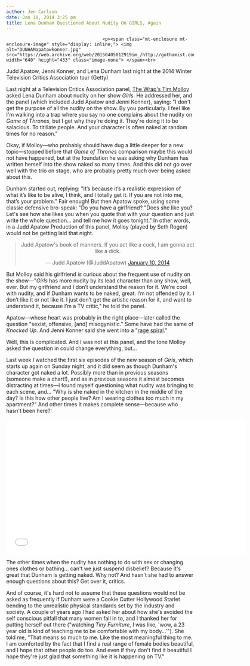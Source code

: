 ```yaml
---
author: Jen Carlson
date: Jan 10, 2014 3:25 pm
title: Lena Dunham Questioned About Nudity On GIRLS, Again
---
```


	
										<p><span class="mt-enclosure mt-enclosure-image" style="display: inline;"> <img alt="DUNHAMapatowkonner.jpg" src="https://web.archive.org/web/20150405012919im_/http://gothamist.com/attachments/arts_jen/DUNHAMapatowkonner.jpg" width="640" height="433" class="image-none"> </span><br>
<span class="photo_caption">Judd Apatow, Jenni Konner, and Lena Dunham last night at the 2014 Winter Television Critics Association tour (Getty)</span></p>

<p>Last night at a Television Critics Association panel, <a href="https://web.archive.org/web/20150405012919/http://www.thewrap.com/judd-apatow-lena-dunham-get-mad-asking-shes-naked-much-girls/">The Wrap&apos;s Tim Molloy</a> asked Lena Dunham about nudity on her show <em>Girls</em>. He addressed her, and the panel (which included Judd Apatow and Jenni Konner), saying: &quot;I don&apos;t get the purpose of all the nudity on the show. By you particularly. I feel like I&apos;m walking into a trap where you say no one complains about the nudity on <em>Game of Thrones</em>, but I get why they&apos;re doing it. They&apos;re doing it to be salacious. To titillate people. And your character is often naked at random times for no reason.&quot;</p>

<p>Okay, if Molloy&#x2014;who probably should have dug a little deeper for a new topic&#x2014;stopped before that <em>Game of Thrones</em> comparison maybe this would not have happened, but at the foundation he was asking why Dunham has written herself into the show naked so many times. And this did not go over well with the trio on stage, who are probably pretty much over being asked about this.</p>

<p>Dunham started out, replying: &quot;It&#x2019;s because it&#x2019;s a realistic expression of what it&#x2019;s like to be alive, I think, and I totally get it. If you are not into me, that&#x2019;s your problem.&quot; Fair enough! But then Apatow spoke, using some classic defensive bro-speak: &quot;Do you have a girlfriend? &quot;Does she like you? Let&apos;s see how she likes you when you quote that with your question and just write the whole question... and tell me how it goes tonight.&quot; In other words, in a Judd Apatow Production of this panel, Molloy (played by Seth Rogen) would not be getting laid that night.</p>

<center><blockquote class="twitter-tweet" lang="en"><p>Judd Apatow&apos;s book of manners. If you act like a cock, I am gonna act like a dick.</p>&#x2014; Judd Apatow (@JuddApatow) <a href="https://web.archive.org/web/20150405012919/https://twitter.com/JuddApatow/statuses/421697198049333250">January 10, 2014</a></blockquote>
<script async src="//web.archive.org/web/20150405012919js_/http://platform.twitter.com/widgets.js" charset="utf-8"></script></center>

<p>But Molloy said his girlfriend <em>is</em> curious about the frequent use of nudity on the show&#x2014;&quot;<em>Girls</em> has more nudity by its lead character than any show, well, ever. But my girlfriend and I don&#x2019;t understand the reason for it. We&#x2019;re cool with nudity, and if Dunham wants to be naked, great. I&#x2019;m not offended by it. I don&#x2019;t like it or not like it. I just don&#x2019;t get the artistic reason for it, and want to understand it, because I&#x2019;m a TV critic,&quot; he told the panel.</p>

<p>Apatow&#x2014;whose heart was probably in the right place&#x2014;later called the question &quot;sexist, offensive, [and] misogynistic.&quot; Some have had the same of <em>Knocked Up</em>. And Jenni Konner said she went into a &quot;<a href="https://web.archive.org/web/20150405012919/http://defamer.gawker.com/question-about-lena-dunhams-nudity-sparks-rage-spiral-1498637627">rage spiral</a>.&quot;</p>

<p>Well, this is complicated. And I was not at this panel, and the tone Molloy asked the question in could change everything, but...</p>

<p>Last week I watched the first six episodes of the new season of <em>Girls</em>, which starts up again on Sunday night, and it did seem as though Dunham&apos;s character got naked a lot. Possibly more than in previous seasons (someone make a chart!), and as in previous seasons it almost becomes distracting at times&#x2014;I found myself questioning what nudity was bringing to each scene, and... &quot;Why is she naked in the kitchen in the middle of the day? Is this how other people live? Am I wearing clothes too much in my apartment?&quot; And other times it makes complete sense&#x2014;because who hasn&apos;t been here?:</p>

<p><iframe width="640" height="360" src="//web.archive.org/web/20150405012919if_/http://www.youtube.com/embed/x2uw0H-vACM" frameborder="0" allowfullscreen></iframe></p>

<p>The other times when the nudity has nothing to do with sex or changing ones clothes or bathing... can&apos;t we just suspend disbelief? Because it&apos;s great that Dunham is getting naked. Why not? And hasn&apos;t she had to answer enough questions about this? Get over it, critics. </p>

<p>And of course, it&apos;s hard not to assume that these questions would not be asked as frequently if Dunham were a Cookie Cutter Hollywood Starlet bending to the unrealistic physical standards set by the industry and society. A couple of years ago I had asked her about how she&apos;s avoided the self conscious pitfall that many women fall in to, and I thanked her for putting herself out there (&quot;watching <em>Tiny Furniture</em>, I was like, &apos;wow, a 23 year old is kind of teaching me to be comfortable with my body...&apos;&quot;). She told me, &quot;That means so much to me. Like the most meaningful thing to me. I am comforted by the fact that I find a real range of female bodies beautiful, and I hope that other people do too. And even if they don&apos;t find it beautiful I hope they&apos;re just glad that something like it is happening on TV.&quot;</p>					
										
									
				